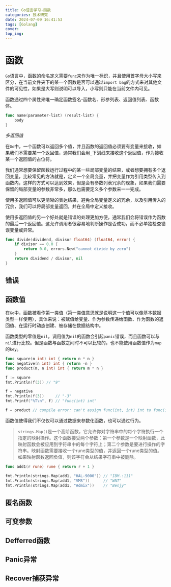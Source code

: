 ```yaml
---
title: Go语言学习-函数
categories: 技术研究
date: 2024-07-09 16:41:53
tags: [Golang]
cover:
top_img:
---
```


# 函数

`Go`语言中，函数的命名定义需要`func`来作为唯一标识，并且使用首字母大小写来区分，在当前文件夹下的某一个函数是否可以通过`import bag`的方式来对其他文件的可见性，如果是大写则说明可以导入，小写则只能在当前文件内可见。

函数通过四个属性来唯一确定函数签名-函数名、形参列表、返回值列表、函数体。

```go
func name(parameter-list) (result-list) {
    body
}
```

*多返回值*

在`Go`中，一个函数可以返回多个值，并且函数的返回值必须要有变量来接收，如果我们不需要某一个返回值，通常我们会用`_`下划线来接收这个返回值，作为接收某一个返回值的占位符。

我们通常想要保留函数运行过程中的某一些局部变量的结果，或者想要拥有多个返回变量，比较常见的方法就是，定义一个全局变量，并把变量作为引用类型传入到函数内，这样的方式可以达到效果，但是会有参数列表冗余的现象，如果我们需要保留的局部变量的参数非常多，那么也需要定义多个参数来一一完成。

使用多返回值可以更清晰的表达结果，避免全局变量定义的冗余，以及引用传入的冗余，我们可以将局部变量返回，并在全局中定义接收。

使用多返回值的另一个好处就是错误的处理更加方便，通常我们会将错误作为函数的最后一个返回值。这允许调用者很容易地判断操作是否成功，而不必单独检查错误变量或异常。

```go
func divide(dividend, divisor float64) (float64, error) {
    if divisor == 0.0 {
        return 0.0, errors.New("cannot divide by zero")
    }
    return dividend / divisor, nil
}
```

## 错误

## 函数值

在`Go`中，函数被看作第一类值（第一类值意思就是说明这一个值可以像基本数据类型一样使用），具体来说：被赋值给变量、作为参数传递给函数、作为函数的返回值、在运行时动态创建、被存储在数据结构中。

函数类型的零值是`nil`，调用值为`nil`的函数会引起`panic`错误，而且函数可以与`nil`进行比较。但是函数与函数之间时不可以比较的，也不能使用函数值作为`map`的`key`。

```go
func square(n int) int { return n * n }
func negative(n int) int { return -n }
func product(m, n int) int { return m * n }

f := square
fmt.Println(f(3)) // "9"

f = negative
fmt.Println(f(3))     // "-3"
fmt.Printf("%T\n", f) // "func(int) int"

f = product // compile error: can't assign func(int, int) int to func(int) int
```

函数值使得我们不仅仅可以通过数据来参数化函数，也可以通过行为。

> `strings.Map()`是一个高阶函数，它允许你对字符串中的每个字符执行一个指定的映射操作。这个函数接受两个参数：第一个参数是一个映射函数，此映射函数会被应用到字符串中的每个字符上；第二个参数是要进行操作的字符串。映射函数需要接收一个rune类型的值，并返回一个rune类型的值。如果映射函数返回负值，则该字符会从结果字符串中被删除。

```go
func add1(r rune) rune { return r + 1 }

fmt.Println(strings.Map(add1, "HAL-9000")) // "IBM.:111"
fmt.Println(strings.Map(add1, "VMS"))      // "WNT"
fmt.Println(strings.Map(add1, "Admix"))    // "Benjy"
```

## 匿名函数

## 可变参数

## Defferred函数

## Panic异常

## Recover捕获异常
